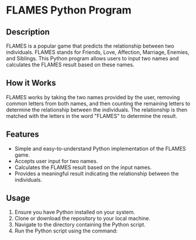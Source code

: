 # FLAMES Python Program

## Description
FLAMES is a popular game that predicts the relationship between two individuals. FLAMES stands for Friends, Love, Affection, Marriage, Enemies, and Siblings. This Python program allows users to input two names and calculates the FLAMES result based on these names.

## How it Works
FLAMES works by taking the two names provided by the user, removing common letters from both names, and then counting the remaining letters to determine the relationship between the individuals. The relationship is then matched with the letters in the word "FLAMES" to determine the result.

## Features
- Simple and easy-to-understand Python implementation of the FLAMES game.
- Accepts user input for two names.
- Calculates the FLAMES result based on the input names.
- Provides a meaningful result indicating the relationship between the individuals.

## Usage
1. Ensure you have Python installed on your system.
2. Clone or download the repository to your local machine.
3. Navigate to the directory containing the Python script.
4. Run the Python script using the command:
